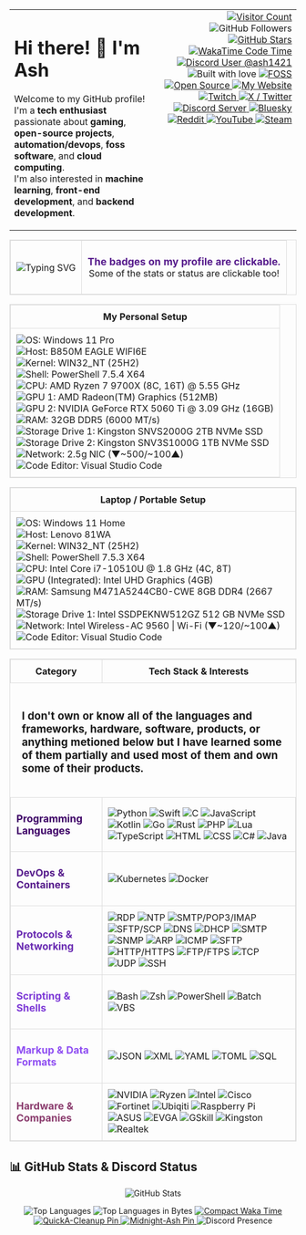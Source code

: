 <table width="100%">
  <tr>
    <td>
      <h1>Hi there! 👋 I'm Ash</h1>
      <p>
        Welcome to my GitHub profile! <br>
        I'm a <strong>tech enthusiast</strong> passionate about <strong>gaming</strong>, <strong>open-source projects</strong>, <strong>automation/devops</strong>, <strong>foss software</strong>, and <strong>cloud computing</strong>.<br>
        I'm also interested in <strong>machine learning</strong>, <strong>front-end development</strong>, and <strong>backend development</strong>.
      </p>
    </td>
    <td align="right" style="vertical-align: top;">
        <a href="https://github.com/Ash1421/Ash1421"/>
      <img src="https://komarev.com/ghpvc/?username=Ash1421&color=blueviolet&style=for-the-badge" alt="Visitor Count" />
      </a>
      <img src="https://img.shields.io/github/followers/Ash1421?style=for-the-badge&color=purple&logo=github" alt="GitHub Followers" />
      </a>
        <a href="https://github.com/Ash1421?tab=stars">
      <img src="https://img.shields.io/github/stars/Ash1421?style=for-the-badge&color=purple&logo=github" alt="GitHub Stars" />
      </a>
        <a href="https://wakatime.com/@dfdffe14-322b-4a5b-aea8-bfecd3434d3f">
      <img src="https://wakatime.com/badge/user/dfdffe14-322b-4a5b-aea8-bfecd3434d3f.svg?style=for-the-badge&color=9B59B6&label=Code%20Time" alt="WakaTime Code Time" />
      </a>
        <a href="https://discord.com/users/730744444134433994">
      <img src="https://img.shields.io/badge/dynamic/json?url=https%3A%2F%2Fapi.lanyard.rest%2Fv1%2Fusers%2F616485235982467085&query=%24.data.discord_status&style=for-the-badge&logo=discord&logoColor=white&label=Discord%20User&suffix=%20|%20@%20Ash1421&color=9B59B6" alt="Discord User @ash1421" />
      </a>
      <img src="https://img.shields.io/badge/Built%20with-%E2%9D%A4%EF%B8%8F-ff69b4?style=for-the-badge" alt="Built with love" />
      </a>
       <a href="https://en.wikipedia.org/wiki/Free_and_open-source_software">
      <img src="https://img.shields.io/badge/FOSS%20Fan-9B59B6?style=for-the-badge&logo=foss&logoColor=white" alt="FOSS" />
      </a>
       <a href="https://opensource.org/about">
      <img src="https://img.shields.io/badge/Open%20Source%20Fan-9B59B6?style=for-the-badge&logo=open-source-initiative&logoColor=white" alt="Open Source" />
      </a>
       <a href="https://ash1421.com">
      <img src="https://img.shields.io/badge/My%20Website-9B59B6?style=for-the-badge&logo=firefox&logoColor=white" alt="My Website" />
      </a>
       <a href="https://www.twitch.tv/ash1421_">
      <img src="https://img.shields.io/badge/Twitch-9B59B6?style=for-the-badge&logo=twitch&logoColor=white" alt="Twitch" />
      </a>
       <a href="https://x.com/_Ashttv">
      <img src="https://img.shields.io/badge/X%20/%20Twitter-7D39D6?style=for-the-badge&logo=x&logoColor=white" alt="X / Twitter" />
      </a>
       <a href="https://discord.gg/xc4D33wBmA">
      <img src="https://img.shields.io/discord/1086533721726922793?style=for-the-badge&logo=discord&logoColor=white&label=Discord%20Server%20Invite&color=7D39D6" alt="Discord Server" />
      </a>
       <a href="https://bsky.app/profile/ash1421.bsky.social">
      <img src="https://img.shields.io/badge/Bluesky-6829B1?style=for-the-badge&logo=bluesky&logoColor=white" alt="Bluesky" />
      </a>
        <a href="https://www.reddit.com/user/Ash1421_/">
      <img src="https://img.shields.io/badge/Reddit-6829B1?style=for-the-badge&logo=reddit&logoColor=white" alt="Reddit" />
      </a>
        <a href="https://youtube.com/@Ash1421_?sub_confirmation=1">
      <img src="https://img.shields.io/badge/YouTube-7D39D6?style=for-the-badge&logo=youtube&logoColor=white" alt="YouTube" />
      </a>
       <a href="https://steamcommunity.com/id/Ash1421/">
      <img src="https://img.shields.io/badge/Steam-6829B1?style=for-the-badge&logo=steam&logoColor=white" alt="Steam" />
      </a>
    </td>
  </tr>
</table>

<table width="100%" style="border-collapse: collapse; border: 1px solid #ddd;">
  <tr>
    <td align="center" style="border: 1px solid #ddd; padding: 10px;">
      <img src="https://readme-typing-svg.herokuapp.com?font=Fira+Code&size=22&duration=4500&color=9B59B6&center=true&lines=Hi+there!+I'm+Ash+;Tech+enthusiast+and+gamer;Always+learning+new+things!" alt="Typing SVG">
    </td>
    <td align="center" style="border: 1px solid #ddd; padding: 10px;">
      <p><strong style="color:#551A8B; font-size:1.1em;">The badges on my profile are clickable.</strong> <br>Some of the stats or status are clickable too!</p>
    </td>
  </tr>
</table>

<table width="100%" style="border-collapse: collapse; border: 1px solid #ddd;">
  <tr>
    <th style="border: 1px solid #ddd; padding: 10px;">My Personal Setup </th>
  </tr>
  <tr>
    <td align="left" style="border: 1px solid #ddd; padding: 10px;">
      <ul style="list-style: none; padding: 0; margin: 0;">
        <li><img src="https://img.shields.io/badge/OS-Windows%2011%20Pro-9C51E3?style=for-the-badge&logo=windows&logoColor=white" alt="OS: Windows 11 Pro" /></li>
        <li><img src="https://img.shields.io/badge/Host-B850M%20EAGLE%20WIFI6E-8F40E0?style=for-the-badge&logo=windows&logoColor=white" alt="Host: B850M EAGLE WIFI6E" /></li>
        <li><img src="https://img.shields.io/badge/Kernel-WIN32NT%20(25H2)-8433DD?style=for-the-badge&logo=windows&logoColor=white" alt="Kernel: WIN32_NT (25H2)" /></li>
        <li><img src="https://img.shields.io/badge/Shell-PowerShell%207.5.4%20X64-7930DA?style=for-the-badge&logo=powershell&logoColor=white" alt="Shell: PowerShell 7.5.4 X64" /></li>
        <li><img src="https://img.shields.io/badge/CPU-AMD%20Ryzen%207%209700X%20(8C/16T)%20@%205.55%20GHz-6F28D7?style=for-the-badge&logo=amd&logoColor=white" alt="CPU: AMD Ryzen 7 9700X (8C, 16T) @ 5.55 GHz" /></li>
        <li><img src="https://img.shields.io/badge/GPU%20Integrated-AMD%20Radeon(TM)%20Graphics%20(512MB)-6320D3?style=for-the-badge&logo=amd&logoColor=white" alt="GPU 1: AMD Radeon(TM) Graphics (512MB)" /></li>
        <li><img src="https://img.shields.io/badge/GPU%20Dedicated-NVIDIA%20GeForce%20RTX%205060%20Ti%20@%203.09%20GHz%20(16GB)-5720CD?style=for-the-badge&logo=nvidia&logoColor=white" alt="GPU 2: NVIDIA GeForce RTX 5060 Ti @ 3.09 GHz (16GB)" /></li>
        <li><img src="https://img.shields.io/badge/RAM-GSkill%2032GB%20DDR5%20(6000%20MT/s)-4C1AC0?style=for-the-badge&logo=memory&logoColor=white" alt="RAM: 32GB DDR5 (6000 MT/s)" /></li>
        <li><img src="https://img.shields.io/badge/Storage%20Drive%201-Kingston%20SNVS2000G%202TB%20NVMe%20SSD-350F94?style=for-the-badge&logo=kingston&logoColor=white" alt="Storage Drive 1: Kingston SNVS2000G 2TB NVMe SSD" /></li>
        <li><img src="https://img.shields.io/badge/Storage%20Drive%202-Kingston%20SNV3S1000G%201TB%20NVMe%20SSD-4013A7?style=for-the-badge&logo=kingston&logoColor=white" alt="Storage Drive 2: Kingston SNV3S1000G 1TB NVMe SSD" /></li>
        <li><img src="https://img.shields.io/badge/Network%20&%20Internet%20Connection-2.5g%20NIC%20|%20ISP%20(▼~500/~100▲)-4013A7?style=for-the-badge&logo=network-wifi&logoColor=white" alt="Network: 2.5g NIC (▼~500/~100▲)" /></li>
        <li><img src="https://img.shields.io/badge/Code%20Editor-Visual_Studio_Code-350F94?style=for-the-badge&logo=visual-studio-code&logoColor=white" alt="Code Editor: Visual Studio Code" /></li>
      </ul>
    </td>
  </tr>
</table>

<table width="100%" style="border-collapse: collapse; border: 1px solid #ddd;">
  <tr>
    <th style="border: 1px solid #ddd; padding: 10px;">Laptop / Portable Setup</th>
  </tr>
  <tr>
    <td align="left" style="border: 1px solid #ddd; padding: 10px;">
      <ul style="list-style: none; padding: 0; margin: 0;">
        <li><img src="https://img.shields.io/badge/OS-Windows%2011%20Home-9C51E3?style=for-the-badge&logo=windows&logoColor=white" alt="OS: Windows 11 Home" /></li>
        <li><img src="https://img.shields.io/badge/Host-Lenovo%2081WA-8F40E0?style=for-the-badge&logo=windows&logoColor=white" alt="Host: Lenovo 81WA" /></li>
        <li><img src="https://img.shields.io/badge/Kernel-WIN32NT%20(25H2)-8433DD?style=for-the-badge&logo=windows&logoColor=white" alt="Kernel: WIN32_NT (25H2)" /></li>
        <li><img src="https://img.shields.io/badge/Shell-PowerShell%207.5.3%20X64-7930DA?style=for-the-badge&logo=powershell&logoColor=white" alt="Shell: PowerShell 7.5.3 X64" /></li>
        <li><img src="https://img.shields.io/badge/CPU-Intel%20Core%20i7--10510U%20@%201.8%20GHz%20(4C/8T)-6F28D7?style=for-the-badge&logo=intel&logoColor=white" alt="CPU: Intel Core i7-10510U @ 1.8 GHz (4C, 8T)" /></li>
        <li><img src="https://img.shields.io/badge/GPU%20Integrated-Intel%20UHD%20Graphics%20(4GB)-6320D3?style=for-the-badge&logo=intel&logoColor=white" alt="GPU (Integrated): Intel UHD Graphics (4GB)" /></li>
        <li><img src="https://img.shields.io/badge/RAM-Samsung%20M471A5244CB0--CWE%208GB%20DDR4%20(2667%20MT/s)-4C1AC0?style=for-the-badge&logo=memory&logoColor=white" alt="RAM: Samsung M471A5244CB0-CWE 8GB DDR4 (2667 MT/s)" /></li>
        <li><img src="https://img.shields.io/badge/Storage%20Drive%201-Intel%20SSDPEKNW512GZ%20512%20GB%20NVMe%20SSD-350F94?style=for-the-badge&logo=intel-ssdpeknw&logoColor=white" alt="Storage Drive 1: Intel SSDPEKNW512GZ 512 GB NVMe SSD" /></li>
        <li><img src="https://img.shields.io/badge/Network%20%26%20Internet%20Connection-Intel%20Wireless--AC%209560%20|%20Wifi%20(▼~120/~100▲)%20-4013A7?style=for-the-badge&logo=wifi&logoColor=white" alt="Network: Intel Wireless-AC 9560 | Wi-Fi (▼~120/~100▲)" /></li>
        <li><img src="https://img.shields.io/badge/Code%20Editor-Visual_Studio_Code-350F94?style=for-the-badge&logo=visual-studio-code&logoColor=white" alt="Code Editor: Visual Studio Code" /></li>
      </ul>
    </td>
  </tr>
</table>

<div align="center">
  <table width="100%" style="border-collapse: collapse; border: 1px solid #ddd;">
    <tr>
      <th style="border: 1px solid #ddd; padding: 10px;">Category</th>
      <th style="border: 1px solid #ddd; padding: 10px;">Tech Stack & Interests</th>
    </tr>
    <tr>
      <td colspan="2" style="padding: 10px;">
        <h3 style="padding: 10px;">
          I don't own or know all of the languages and frameworks, hardware, software, products, or anything metioned below but I have learned some of them partially and used most of them and own some of their products.
        </h3>
      </td>
    </tr>
      <td style="border: 1px solid #ddd; padding: 10px;">
        <p><strong style="color:#3D0066; font-size:1.1em;">Programming Languages</strong></p>
      </td>
      <td style="border: 1px solid #ddd; padding: 10px;">
        <img src="https://img.shields.io/badge/Python-3D0066?style=for-the-badge&logo=python&logoColor=white" alt="Python" />
        <img src="https://img.shields.io/badge/Swift-47007C?style=for-the-badge&logo=swift&logoColor=white" alt="Swift" />
        <img src="https://img.shields.io/badge/C-380059?style=for-the-badge&logo=c&logoColor=white" alt="C" />
        <img src="https://img.shields.io/badge/JavaScript-400066?style=for-the-badge&logo=javascript&logoColor=white" alt="JavaScript" />
        <img src="https://img.shields.io/badge/Kotlin-420073?style=for-the-badge&logo=kotlin&logoColor=white" alt="Kotlin" />
        <img src="https://img.shields.io/badge/Go-36005A?style=for-the-badge&logo=go&logoColor=white" alt="Go" />
        <img src="https://img.shields.io/badge/Rust-2E004B?style=for-the-badge&logo=rust&logoColor=white" alt="Rust" />
        <img src="https://img.shields.io/badge/PHP-400066?style=for-the-badge&logo=php&logoColor=white" alt="PHP" />
        <img src="https://img.shields.io/badge/Lua-430073?style=for-the-badge&logo=lua&logoColor=white" alt="Lua" />
        <img src="https://img.shields.io/badge/TypeScript-42006B?style=for-the-badge&logo=typescript&logoColor=white" alt="TypeScript" />
        <img src="https://img.shields.io/badge/HTML-3D0066?style=for-the-badge&logo=html5&logoColor=white" alt="HTML" />
        <img src="https://img.shields.io/badge/CSS-380059?style=for-the-badge&logo=css3&logoColor=white" alt="CSS" />
        <img src="https://img.shields.io/badge/C%23-430073?style=for-the-badge&logo=c-sharp&logoColor=white" alt="C#" />
        <img src="https://img.shields.io/badge/Java-42006B?style=for-the-badge&logo=java&logoColor=white" alt="Java" />
      </td>
    </tr>
    <tr>
      <td style="border: 1px solid #ddd; padding: 10px;">
        <p><strong style="color:#551A8B; font-size:1.1em;">DevOps & Containers</strong></p>
      </td>
      <td style="border: 1px solid #ddd; padding: 10px;">
        <img src="https://img.shields.io/badge/Kubernetes-551A8B?style=for-the-badge&logo=kubernetes&logoColor=white" alt="Kubernetes" />
        <img src="https://img.shields.io/badge/Docker-4D1478?style=for-the-badge&logo=docker&logoColor=white" alt="Docker" />
      </td>
    </tr>
    <tr>
      <td style="border: 1px solid #ddd; padding: 10px;">
        <p><strong style="color:#6829B1; font-size:1.1em;">Protocols & Networking</strong></p>
      </td>
      <td style="border: 1px solid #ddd; padding: 10px;">
        <img src="https://img.shields.io/badge/RDP-6829B1?style=for-the-badge&logo=routing-information-protocol&logoColor=white" alt="RDP" />
        <img src="https://img.shields.io/badge/NTP-5E22A1?style=for-the-badge&logo=network-time-protocol&logoColor=white" alt="NTP" />
        <img src="https://img.shields.io/badge/SMTP/POP3/IMAP-531E8F?style=for-the-badge&logo=simple-mail-transfer-protocol&logoColor=white" alt="SMTP/POP3/IMAP" />
        <img src="https://img.shields.io/badge/SFTP/SCP-4B1B81?style=for-the-badge&logo=windows-server-message-block&logoColor=white" alt="SFTP/SCP" />
        <img src="https://img.shields.io/badge/DNS-6829B1?style=for-the-badge&logo=dns&logoColor=white" alt="DNS" />
        <img src="https://img.shields.io/badge/DHCP-5E22A1?style=for-the-badge&logo=dhcp&logoColor=white" alt="DHCP" />
        <img src="https://img.shields.io/badge/SMTP-531E8F?style=for-the-badge&logo=smtp&logoColor=white" alt="SMTP" />
        <img src="https://img.shields.io/badge/SNMP-4B1B81?style=for-the-badge&logo=snmp&logoColor=white" alt="SNMP" />
        <img src="https://img.shields.io/badge/ARP-591E96?style=for-the-badge&logo=arp&logoColor=white" alt="ARP" />
        <img src="https://img.shields.io/badge/ICMP-6829B1?style=for-the-badge&logo=icmp&logoColor=white" alt="ICMP" />
        <img src="https://img.shields.io/badge/SFTP-5E22A1?style=for-the-badge&logo=sftp&logoColor=white" alt="SFTP" />
        <img src="https://img.shields.io/badge/HTTP/HTTPS-6829B1?style=for-the-badge&logo=http&logoColor=white" alt="HTTP/HTTPS" />
        <img src="https://img.shields.io/badge/FTP/FTPS-5E22A1?style=for-the-badge&logo=ftp&logoColor=white" alt="FTP/FTPS" />
        <img src="https://img.shields.io/badge/TCP-531E8F?style=for-the-badge&logo=tcp&logoColor=white" alt="TCP" />
        <img src="https://img.shields.io/badge/UDP-4B1B81?style=for-the-badge&logo=udp&logoColor=white" alt="UDP" />
        <img src="https://img.shields.io/badge/SSH-591E96?style=for-the-badge&logo=ssh&logoColor=white" alt="SSH" />
      </td>
    </tr>
    <tr>
      <td style="border: 1px solid #ddd; padding: 10px;">
        <p><strong style="color:#7D39D6; font-size:1.1em;">Scripting & Shells</strong></p>
      </td>
      <td style="border: 1px solid #ddd; padding: 10px;">
        <img src="https://img.shields.io/badge/Bash-7D39D6?style=for-the-badge&logo=gnu-bash&logoColor=white" alt="Bash" />
        <img src="https://img.shields.io/badge/Zsh-7634D3?style=for-the-badge&logo=zsh&logoColor=white" alt="Zsh" />
        <img src="https://img.shields.io/badge/PowerShell-6F29CC?style=for-the-badge&logo=powershell&logoColor=white" alt="PowerShell" />
        <img src="https://img.shields.io/badge/Batch-5D1BC0?style=for-the-badge&logo=windows-terminal&logoColor=white" alt="Batch" />
        <img src="https://img.shields.io/badge/VBS-6020B8?style=for-the-badge&logo=visual-basic&logoColor=white" alt="VBS" />
      </td>
    </tr>
    <tr>
      <td style="border: 1px solid #ddd; padding: 10px;">
        <p><strong style="color:#8E4DF2; font-size:1.1em;">Markup & Data Formats</strong></p>
      </td>
      <td style="border: 1px solid #ddd; padding: 10px;">
        <img src="https://img.shields.io/badge/JSON-8E4DF2?style=for-the-badge&logo=json&logoColor=white" alt="JSON" />
        <img src="https://img.shields.io/badge/XML-8645EA?style=for-the-badge&logo=xml&logoColor=white" alt="XML" />
        <img src="https://img.shields.io/badge/YAML-7B3DD9?style=for-the-badge&logo=yaml&logoColor=white" alt="YAML" />
        <img src="https://img.shields.io/badge/TOML-7B3DD9?style=for-the-badge&logo=toml&logoColor=white" alt="TOML" />
        <img src="https://img.shields.io/badge/SQL-7839D5?style=for-the-badge&logo=postgresql&logoColor=white" alt="SQL" />
      </td>
    </tr>
    <tr>
      <td style="border: 1px solid #ddd; padding: 10px;">
        <p><strong style="color:#8B3D6E; font-size:1.1em;">Hardware & Companies</strong></p>
      </td>
      <td style="border: 1px solid #ddd; padding: 10px;">
        <img src="https://img.shields.io/badge/NVIDIA-8B3D6E?style=for-the-badge&logo=nvidia&logoColor=white" alt="NVIDIA" />
        <img src="https://img.shields.io/badge/Ryzen-8B3D6E?style=for-the-badge&logo=amd&logoColor=white" alt="Ryzen" />
        <img src="https://img.shields.io/badge/Intel-8B3D6E?style=for-the-badge&logo=intel&logoColor=white" alt="Intel" />
        <img src="https://img.shields.io/badge/Cisco-8B3D6E?style=for-the-badge&logo=cisco&logoColor=white" alt="Cisco" />
        <img src="https://img.shields.io/badge/Fortinet-8B3D6E?style=for-the-badge&logo=fortinet&logoColor=white" alt="Fortinet" />
        <img src="https://img.shields.io/badge/Ubiqiti-8B3D6E?style=for-the-badge&logo=ubiquiti&logoColor=white" alt="Ubiqiti" />
        <img src="https://img.shields.io/badge/Raspberry%20Pi-8B3D6E?style=for-the-badge&logo=raspberry-pi&logoColor=white" alt="Raspberry Pi" />
        <img src="https://img.shields.io/badge/ASUS-8B3D6E?style=for-the-badge&logo=asus&logoColor=white" alt="ASUS" />
        <img src="https://img.shields.io/badge/EVGA-8B3D6E?style=for-the-badge&logo=evga&logoColor=white" alt="EVGA" />
        <img src="https://img.shields.io/badge/GSkill-8B3D6E?style=for-the-badge&logo=gskill&logoColor=white" alt="GSkill" />
        <img src="https://img.shields.io/badge/Kingston-8B3D6E?style=for-the-badge&logo=kingston&logoColor=white" alt="Kingston" />
        <img src="https://img.shields.io/badge/Realtek-8B3D6E?style=for-the-badge&logo=realtek&logoColor=white" alt="Realtek" />
  </table>
</div>

## 📊 GitHub Stats & Discord Status

<p align="center">
  <img src="https://github-readme-stats-ash1421s-projects.vercel.app/api?username=Ash1421&show_icons=true&theme=tokyonight&show=reviews,discussions_started,discussions_answered,prs_merged,prs_merged_percentage&hide_border=true&count_private=true" alt="GitHub Stats"/>
</p>

<p align="center">
    </a>
  <img src="https://github-readme-stats-ash1421s-projects.vercel.app/api/top-langs/?username=Ash1421&repos=Ash1421/QuickA-Cleanup,Ash1421/Midnight-Ash&theme=tokyonight&show_icons=true&hide_border=true&layout=compact&count_private=true&custom_title=Top%20Languages" alt="Top Languages"/>
    </a>
  <img src="https://github-readme-stats-ash1421s-projects.vercel.app/api/top-langs/?username=Ash1421&repos=Ash1421/QuickA-Cleanup,Ash1421/Midnight-Ash&theme=tokyonight&stats_format=bytes&show_icons=true&hide_border=true&layout=compact&count_private=true&custom_title=Top%20Languages%20in%20Bytes" alt="Top Languages in Bytes"/>
    </a>
  <a href="https://wakatime.com/@dfdffe14-322b-4a5b-aea8-bfecd3434d3f">
    <img src="https://github-readme-stats-ash1421s-projects.vercel.app/api/wakatime?username=Ash1421&theme=tokyonight&layout=compact&card_width=650" alt="Compact Waka Time"/>
  </a>
  <a href="https://github.com/Ash1421/QuickA-Cleanup">
    <img src="https://github-readme-stats-ash1421s-projects.vercel.app/api/pin/?username=Ash1421&repo=QuickA-Cleanup&theme=tokyonight" alt="QuickA-Cleanup Pin"/>
  </a>
  <a href="https://github.com/Ash1421/Midnight-Ash">
    <img src="https://github-readme-stats-ash1421s-projects.vercel.app/api/pin/?username=Ash1421&repo=Midnight-Ash&theme=tokyonight" alt="Midnight-Ash Pin"/>
  </a>
   <img src="https://lanyard.cnrad.dev/api/616485235982467085?theme=dark&bg=161b22&borderRadius=10px&hideDiscrim=false&idleMessage=Currently%20Offline,%20Idle%20or%20Busy" alt="Discord Presence"/>
</p>
